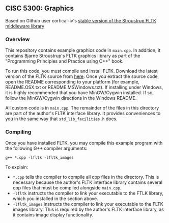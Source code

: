 ## CISC 5300: Graphics
Based on Github user cortical-iv's [stable version of the Stroustrup FLTK middleware library](https://github.com/cortical-iv/hello_fltk)

### Overview
This repository contains example graphics code in `main.cpp`. In addition, it contains Bjarne Stroustrup's FLTK graphics library as part of the "Programming Principles and Practice using C++" book.

To run this code, you must compile and install FLTK. Download the latest version of the FLTK source from [here](https://www.fltk.org/software.php). Once you extract the source code, open the README corresponding to your platform (for example, README.OSX.txt or README.MSWindows.txt). If installing under Windows, it is highly recommended that you have MinGW/Cygwin installed. If so, follow the MinGW/Cygwin directions in the Windows README.

All custom code is in `main.cpp`. The remainder of the files in this directory are part of the author's FLTK interface library. It provides conveniences to you in the same way that `std_lib_facilities.h` does.

### Compiling
Once you have installed FLTK, you may compile this example program with the following G++ compiler arguments:

```
g++ *.cpp -lfltk -lfltk_images
```

To explain:
* `*.cpp` tells the compiler to compile all cpp files in the directory. This is necessary because the author's FLTK interface library contains several cpp files that must be compiled alongside `main.cpp`.
* `-lfltk` instructs the compiler to link your executable to the FTLK library, which you installed in the section above.
* `-lfltk_images` instructs the compiler to link your executable to the FLTK images library. This is required by the author's FLTK interface library, as it contains image display functionality.
